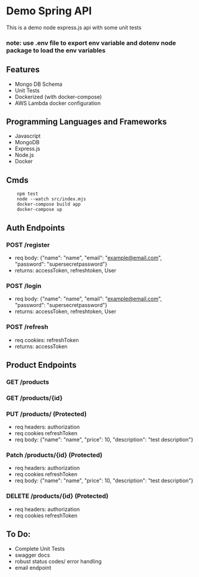 # Demo Spring API
This is a demo node express.js api with some unit tests
### note: use .env file to export env variable and dotenv node package to load the env variables

## Features
 - Mongo DB Schema
 - Unit Tests
 - Dockerized (with docker-compose)
 - AWS Lambda docker configuration

## Programming Languages and Frameworks
 - Javascript
 - MongoDB
 - Express.js
 - Node.js
 - Docker

## Cmds
```
    npm test
    node --watch src/index.mjs
    docker-compose build app
    docker-compose up
```

## Auth Endpoints
### POST /register
 - req body: {"name": "name", "email": "example@email.com", "password": "supersecretpassword"}
 - returns: accessToken, refreshtoken, User
### POST /login
 - req body: {"name": "name", "email": "example@email.com", "password": "supersecretpassword"}
 - returns: accessToken, refreshtoken, User
### POST /refresh
 - req cookies: refreshToken
 - returns: accessToken


## Product Endpoints
### GET /products
### GET /products/{id}
### PUT /products/ (Protected)
 - req headers: authorization
 - req cookies refreshToken 
 - req body: {"name": "name", "price": 10, "description": "test description"}
### Patch /products/{id} (Protected)
 - req headers: authorization
 - req cookies refreshToken 
 - req body: {"name": "name", "price": 10, "description": "test description"}
### DELETE /products/{id} (Protected)
 - req headers: authorization
 - req cookies refreshToken 


## To Do:
 - Complete Unit Tests
 - swagger docs
 - robust status codes/ error handling
 - email endpoint

